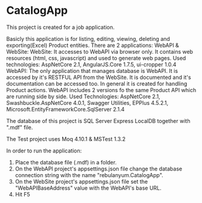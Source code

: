 # CatalogApp
This project is created for a job application.

Basicly this application is for listing, editing, viewing, deleting and exporting(Excel) Product entities. There are 2 applications: WebAPI & WebSite: 
  WebSite: It accesses to WebAPI via browser only. It contains web resources (html, css, javascript) and used to generate web pages. Used technologies: AspNetCore 2.1, AngularJS.Core 1.7.5, ui-cropper 1.0.4
  WebAPI: The only application that manages database is WebAPI. It is accessed by it's RESTFUL API from the WebSite. It is documented and it's documentation can be accessed too. In general it is created for handling Product actions. WebAPI includes 2 versions fo the same Product API which are running side by side. Used Technologies: AspNetCore 2.1, Swashbuckle.AspNetCore 4.0.1, Swagger Utilities, EPPlus 4.5.2.1, Microsoft.EntityFrameworkCore.SqlServer 2.1.4
  
The database of this project is SQL Server Express LocalDB together with ".mdf" file.

The Test project uses Moq 4.10.1 & MSTest 1.3.2

In order to run the application:
1) Place the database file (.mdf) in a folder.
2) On the WebAPI project's appsettings.json file change the database connection string with the name "rebulanyum.CatalogApp".
3) On the WebSite project's appsettings.json file set the "WebAPIBaseAddress" value with the WebAPI's base URL.
4) Hit F5
